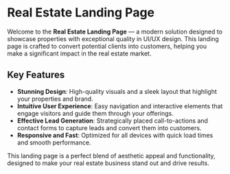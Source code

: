 # Real Estate Landing Page

Welcome to the **Real Estate Landing Page** — a modern solution designed to showcase properties with exceptional quality in UI/UX design. This landing page is crafted to convert potential clients into customers, helping you make a significant impact in the real estate market.

## Key Features

- **Stunning Design**: High-quality visuals and a sleek layout that highlight your properties and brand.
- **Intuitive User Experience**: Easy navigation and interactive elements that engage visitors and guide them through your offerings.
- **Effective Lead Generation**: Strategically placed call-to-actions and contact forms to capture leads and convert them into customers.
- **Responsive and Fast**: Optimized for all devices with quick load times and smooth performance.

This landing page is a perfect blend of aesthetic appeal and functionality, designed to make your real estate business stand out and drive results.